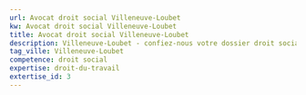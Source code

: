 ```yaml
---
url: Avocat droit social Villeneuve-Loubet
kw: Avocat droit social Villeneuve-Loubet
title: Avocat droit social Villeneuve-Loubet
description: Villeneuve-Loubet - confiez-nous votre dossier droit social
tag_ville: Villeneuve-Loubet
competence: droit social
expertise: droit-du-travail
extertise_id: 3
---
```


